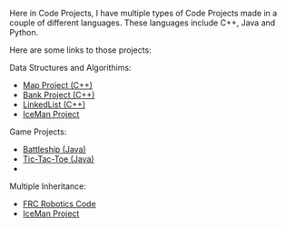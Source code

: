 Here in Code Projects, I have multiple types of Code Projects made in a couple of different languages. These languages include C++, Java and Python. 

Here are some links to those projects:

Data Structures and Algorithims:
- [Map Project (C++)](https://github.com/Shoheicode/CodeProjects/tree/main/C%2B%2B%20Projects/MapProject)
- [Bank Project (C++)](https://github.com/Shoheicode/CodeProjects/blob/main/JavaProjects/TicTacToe.java)
- [LinkedList (C++)](https://github.com/Shoheicode/CodeProjects/blob/main/C%2B%2B%20Projects/LinkedList.cpp)
- [IceMan Project](https://github.com/Shoheicode/CS30-ICEMAN)

Game Projects:
- [Battleship (Java)](https://github.com/Shoheicode/CodeProjects/blob/main/JavaProjects/Battleship.java)
- [Tic-Tac-Toe (Java)](https://github.com/Shoheicode/CodeProjects/blob/main/JavaProjects/TicTacToe.java)
- 

Multiple Inheritance:
- [FRC Robotics Code](https://github.com/WestTorranceRobotics/RapidReact)
- [IceMan Project](https://github.com/Shoheicode/CS30-ICEMAN)
